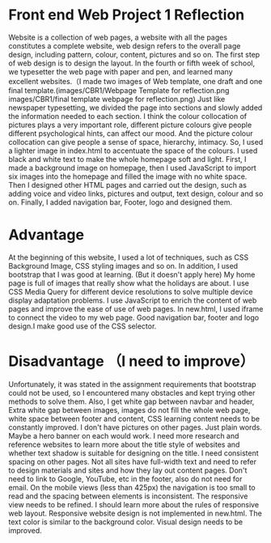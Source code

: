 
# Front end Web Project 1 Reflection
   Website is a collection of web pages, a website with all the pages constitutes a complete website, web design refers to the overall page design, including pattern, colour, content, pictures and so on. The first step of web design is to design the layout. In the fourth or fifth week of school, we typesetter the web page with paper and pen, and learned many excellent websites.（I made two images of Web template, one draft and one final template.(images/CBR1/Webpage Template for reflection.png            images/CBR1/final template webpage for reflection.png) Just like newspaper typesetting, we divided the page into sections and slowly added the information needed to each section. I think the colour collocation of pictures plays a very important role, different picture colours give people different psychological hints, can affect our mood. And the picture colour collocation can give people a sense of space, hierarchy, intimacy. So, I used a lighter image in index.html to accentuate the space of the colours. I used black and white text to make the whole homepage soft and light. First, I made a background image on homepage, then I used JavaScript to import six images into the homepage and filled the image with no white space. Then I designed other HTML pages and carried out the design, such as adding voice and video links, pictures and output, text design, colour and so on. Finally, I added navigation bar, Footer, logo and designed them.
   
# Advantage
  At the beginning of this website, I used a lot of techniques, such as CSS Background Image, CSS styling images and so on. In addition, I used bootstrap that I was good at learning. (But it doesn't apply here) My home page is full of images that really show what the holidays are about. I use CSS Media Query for different device resolutions to solve multiple device display adaptation problems. I use JavaScript to enrich the content of web pages and improve the ease of use of web pages. In new.html, I used iframe to connect the video to my web page. Good navigation bar, footer and logo design.I make good use of the CSS selector.

# Disadvantage （I need to improve）
  Unfortunately, it was stated in the assignment requirements that bootstrap could not be used, so I encountered many obstacles and kept trying other methods to solve them. Also, I get white gap between navbar and header, Extra white gap between images, images do not fill the whole web page, white space between footer and content, CSS learning content needs to be constantly improved. I don't have pictures on other pages. Just plain words. Maybe a hero banner on each would work. I need more research and reference websites to learn more about the title style of websites and whether text shadow is suitable for designing on the title. I need consistent spacing on other pages. Not all sites have full-width text and need to refer to design materials and sites and how they lay out content pages. Don't need to link to Google, YouTube, etc in the footer, also do not need for email. On the mobile views (less than 425px) the navigation is too small to read and the spacing between elements is inconsistent. The responsive view needs to be refined. I should learn more about the rules of responsive web layout. Responsive website design is not implemented in new.html. The text color is similar to the background color. Visual design needs to be improved.





